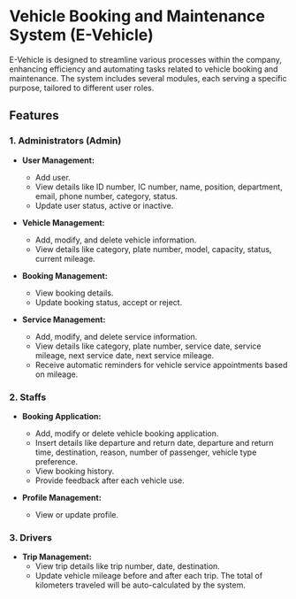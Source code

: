 # Vehicle Booking and Maintenance System (E-Vehicle)

E-Vehicle is designed to streamline various processes within the company, enhancing efficiency and automating tasks related to vehicle booking and maintenance. The system includes several modules, each serving a specific purpose, tailored to different user roles.

## Features

### 1. Administrators (Admin)

- **User Management:**
  - Add user.
  - View details like ID number, IC number, name, position, department, email, phone number, category, status. 
  - Update user status, active or inactive.

- **Vehicle Management:**
  - Add, modify, and delete vehicle information.
  - View details like category, plate number, model, capacity, status, current mileage. 

- **Booking Management:**
  - View booking details.
  - Update booking status, accept or reject.
 
- **Service Management:**
  - Add, modify, and delete service information.
  - View details like category, plate number, service date, service mileage, next service date, next service mileage.
  - Receive automatic reminders for vehicle service appointments based on mileage.

### 2. Staffs

- **Booking Application:**
  - Add, modify or delete vehicle booking application.
  - Insert details like departure and return date, departure and return time, destination, reason, number of passenger, vehicle type preference.
  - View booking history.
  - Provide feedback after each vehicle use.
 
- **Profile Management:**
  - View or update profile.
 
### 3. Drivers

- **Trip Management:**
  - View trip details like trip number, date, destination.
  - Update vehicle mileage before and after each trip. The total of kilometers traveled will be auto-calculated by the system.
